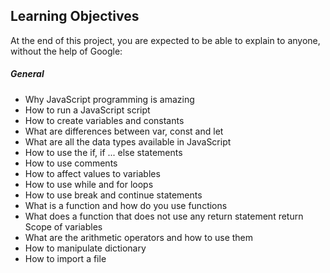 <h2> Learning Objectives </h2>

At the end of this project, you are expected to be able to explain to anyone, without the help of Google:

<h5> General </h5>
<ul> 
  <li>Why JavaScript programming is amazing </li>
  <li>How to run a JavaScript script </li>
  <li>How to create variables and constants </li>
  <li>What are differences between var, const and let</li>
  <li>What are all the data types available in JavaScript</li>
  <li>How to use the if, if ... else statements</li>
  <li>How to use comments</li>
  <li>How to affect values to variables </li>
  <li>How to use while and for loops</li>
  <li>How to use break and continue statements</li> 
  <li>What is a function and how do you use functions</li>
  <li>What does a function that does not use any return statement return Scope of variables</li>
  <li>What are the arithmetic operators and how to use them</li>
  <li>How to manipulate dictionary</li>
  <li>How to import a file</li>
